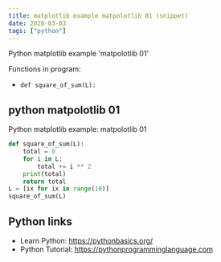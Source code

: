 ```yaml
---
title: matplotlib example matpolotlib 01 (snippet)
date: 2020-03-03
tags: ["python"]
---
```

Python matplotlib example 'matpolotlib 01'

Functions in program: 
* `def square_of_sum(L):`

## python matpolotlib 01

Python matplotlib example: matpolotlib 01

```python
def square_of_sum(L):
    total = 0
    for i in L:
        total += i ** 2
    print(total)
    return total
L = [ix for ix in range(10)]
square_of_sum(L)

```

## Python links

- Learn Python: https://pythonbasics.org/
- Python Tutorial: https://pythonprogramminglanguage.com
